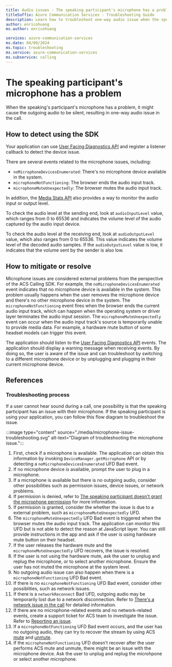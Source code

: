 ```yaml
---
title: Audio issues - The speaking participant's microphone has a problem
titleSuffix: Azure Communication Services - Troubleshooting Guide
description: Learn how to troubleshoot one-way audio issue when the speaking participant's microphone has a problem.
author: enricohuang
ms.author: enricohuang

services: azure-communication-services
ms.date: 04/09/2024
ms.topic: troubleshooting
ms.service: azure-communication-services
ms.subservice: calling
---
```


# The speaking participant's microphone has a problem
When the speaking's participant's microphone has a problem, it might cause the outgoing audio to be silent, resulting in one-way audio issue in the call.

## How to detect using the SDK
Your application can use [User Facing Diagnostics API](../../../../concepts/voice-video-calling/user-facing-diagnostics.md) and register a listener callback to detect the device issue.

There are several events related to the microphone issues, including:
* `noMicrophoneDevicesEnumerated`: There's no microphone device available in the system.
* `microphoneNotFunctioning`: The browser ends the audio input track.
* `microphoneMuteUnexpectedly`: The browser mutes the audio input track.

In addition, the [Media Stats API](../../../../concepts/voice-video-calling/media-quality-sdk.md) also provides a way to monitor the audio input or output level.

To check the audio level at the sending end, look at `audioInputLevel` value, which ranges from 0 to 65536 and indicates the volume level of the audio captured by the audio input device.

To check the audio level at the receiving end, look at `audioOutputLevel` value, which also ranges from 0 to 65536. This value indicates the volume level of the decoded audio samples.
If the `audioOutputLevel` value is low, it indicates that the volume sent by the sender is also low.

## How to mitigate or resolve
Microphone issues are considered external problems from the perspective of the ACS Calling SDK.
For example, the `noMicrophoneDevicesEnumerated` event indicates that no microphone device is available in the system.
This problem usually happens when the user removes the microphone device and there's no other microphone device in the system.
The `microphoneNotFunctioning` event fires when the browser ends the current audio input track,
which can happen when the operating system or driver layer terminates the audio input session.
The `microphoneMuteUnexpectedly` event can occur when the audio input track's source is temporarily unable to provide media data.
For example, a hardware mute button of some headset models can trigger this event.

The application should listen to the [User Facing Diagnostics API](../../../../concepts/voice-video-calling/user-facing-diagnostics.md) events.
The application should display a warning message when receiving events.
By doing so, the user is aware of the issue and can troubleshoot by switching to a different microphone device or by unplugging and plugging in their current microphone device.

## References
### Troubleshooting process
If a user cannot hear sound during a call, one possibility is that the speaking participant has an issue with their microphone.
If the speaking participant is using your application, you can follow this flow diagram to troubleshoot the issue.

:::image type="content" source="./media/microphone-issue-troubleshooting.svg" alt-text="Diagram of troubleshooting the microphone issue.":::

1. First, check if a microphone is available. The application can obtain this information by invoking `DeviceManager.getMicrophone` API or by detecting a `noMicrophoneDevicesEnumerated` UFD Bad event.
2. If no microphone device is available, prompt the user to plug in a microphone.
3. If a microphone is available but there is no outgoing audio, consider other possibilities such as permission issues, device issues, or network problems.
4. If permission is denied, refer to [The speaking participant doesn't grant the microphone permission](./microphone-permission.md) for more information.
5. If permission is granted, consider the whether the issue is due to a external problem, such as `microphoneMuteUnexpectedly` UFD.
6. The `microphoneMuteUnexpectedly` UFD Bad event is triggered when the browser mutes the audio input track. The application can monitor this UFD but is not able to detect the reason at JavaScript layer. You can still provide instructions in the app and ask if the user is using hardware mute button on their headset.
7. If the user releases the hardware mute and the `microphoneMuteUnexpectedly` UFD recovers, the issue is resolved.
8. If the user is not using the hardware mute, ask the user to unplug and replug the microphone, or to select another microphone. Ensure the user has not muted the microphone at the system level.
9. No outgoing audio issue can also happen when there is a `microphoneNotFunctioning` UFD Bad event.
10. If there is no `microphoneNotFunctioning` UFD Bad event, consider other possiblities, such as network issues.
11. If there is a `networkReconnect` Bad UFD, outgoing audio may be temporarily lost due to a network disconnection. Refer to [There's a network issue in the call](./network-issue.md) for detailed information.
12. If there are no microphone-related events and no network-related events, create a support ticket for ACS team to investigate the issue. Refer to [Reporting an issue](../general-troubleshooting-strategies/report-issue.md).
13. If a `microphoneNotFunctioning` UFD Bad event occurs, and the user has no outgoing audio, they can try to recover the stream by using ACS [mute](/javascript/api/azure-communication-services/@azure/communication-calling/call?view=azure-communication-services-js&preserve-view=true#@azure-communication-calling-call-mute) and [unmute](/javascript/api/azure-communication-services/@azure/communication-calling/call?view=azure-communication-services-js&preserve-view=true#@azure-communication-calling-call-unmute).
14. If the `microphoneNotFunctioning` UFD doesn't recover after the user performs ACS mute and unmute, there might be an issue with the microphone device. Ask the user to unplug and replug the microhpone or select another microphone.
